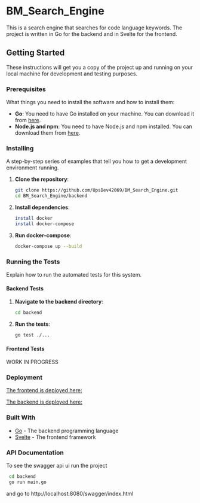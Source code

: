 # BM_Search_Engine

This is a search engine that searches for code language keywords. The project is written in Go for the backend and in Svelte for the frontend.

## Getting Started

These instructions will get you a copy of the project up and running on your local machine for development and testing purposes.

### Prerequisites

What things you need to install the software and how to install them:

- **Go**: You need to have Go installed on your machine. You can download it from [here](https://golang.org/dl/).
- **Node.js and npm**: You need to have Node.js and npm installed. You can download them from [here](https://nodejs.org/).

### Installing

A step-by-step series of examples that tell you how to get a development environment running.

1. **Clone the repository**:
    ```sh
    git clone https://github.com/UpsDev42069/BM_Search_Engine.git
    cd BM_Search_Engine/backend
    ```
    
2. **Install dependencies**:
    ```sh
    install docker
    install docker-compose
    ```

3. **Run docker-compose**:
    ```sh
    docker-compose up --build
    ```



### Running the Tests

Explain how to run the automated tests for this system.

#### Backend Tests

1. **Navigate to the backend directory**:

    ```sh
    cd backend
    ```

2. **Run the tests**:

    ```sh
    go test ./...
    ```

#### Frontend Tests
WORK IN PROGRESS


### Deployment
[The frontend is deployed here:](13.79.97.206:8069)

[The backend is deployed here:](13.79.97.206:8080)


### Built With

- [Go](https://golang.org/) - The backend programming language
- [Svelte](https://svelte.dev/) - The frontend framework


### API Documentation

To see the swagger api ui
run the project
```sh 
 cd backend
 go run main.go
 ```
 and go to http://localhost:8080/swagger/index.html


 